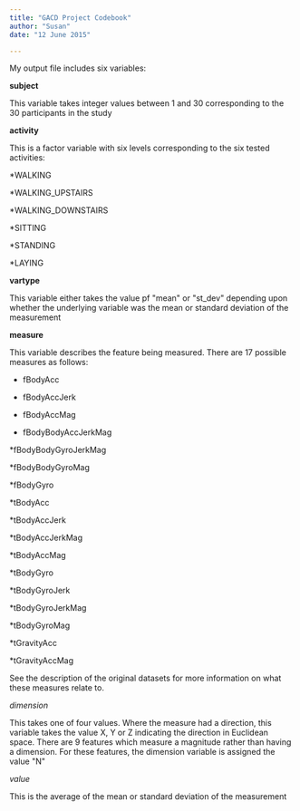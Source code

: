 ```yaml
---
title: "GACD Project Codebook"
author: "Susan"
date: "12 June 2015"

---
```


My output file includes six variables:

**subject**

This variable takes integer values between 1 and 30 corresponding to the 30 participants in the study

**activity**

This is a factor variable with six levels corresponding to the six tested activities:

*WALKING

*WALKING_UPSTAIRS

*WALKING_DOWNSTAIRS

*SITTING

*STANDING

*LAYING

**vartype**

This variable either takes the value pf "mean" or "st_dev" depending upon whether the underlying variable was the mean or standard deviation of the measurement

**measure**

This variable describes the feature being measured.  There are 17 possible measures as follows:

* fBodyAcc

* fBodyAccJerk

* fBodyAccMag

* fBodyBodyAccJerkMag

*fBodyBodyGyroJerkMag

*fBodyBodyGyroMag

*fBodyGyro

*tBodyAcc

*tBodyAccJerk

*tBodyAccJerkMag

*tBodyAccMag

*tBodyGyro 

*tBodyGyroJerk

*tBodyGyroJerkMag

*tBodyGyroMag

*tGravityAcc 

*tGravityAccMag 

See the description of the original datasets for more information on what these measures relate to.

*dimension*

This takes one of four values.  Where the measure had a direction, this variable takes the value X, Y or Z indicating the direction in Euclidean space.  There are 9 features which measure a magnitude rather than having a dimension.  For these features, the dimension variable is assigned the value "N"

*value*

This is the average of the mean or standard deviation of the measurement



